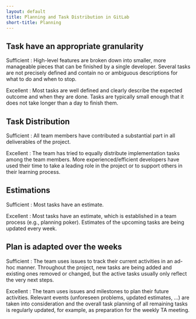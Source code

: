 ```yaml
---
layout: default
title: Planning and Task Distribution in GitLab
short-title: Planning
---
```


## Task have an appropriate granularity

Sufficient
: High-level features are broken down into smaller, more manageable pieces that can be finished by a single developer.
Several tasks are not precisely defined and contain no or ambiguous descriptions for what to do and when to stop.

Excellent
: Most tasks are well defined and clearly describe the expected outcome and when they are done. Tasks are typically small enough that it does not take longer than a day to finish them.

## Task Distribution

Sufficient
: All team members have contributed a substantial part in all deliverables of the project.

Excellent
: The team has tried to equally distribute implementation tasks among the team members. More experienced/efficient developers have used their time to take a leading role in the project or to support others in their learning process.

## Estimations

Sufficient
: Most tasks have an estimate.

Excellent
: Most tasks have an estimate, which is established in a team process (e.g., planning poker). Estimates of the upcoming tasks are being updated every week.

## Plan is adapted over the weeks

Sufficient
: The team uses issues to track their current activities in an ad-hoc manner. Throughout the project, new tasks are being added and existing ones removed or changed, but the active tasks usually only reflect the very next steps.

Excellent
: The team uses issues and milestones to plan their future activities. Relevant events (unforeseen problems, updated estimates, ...) are taken into consideration and the overall task planning of all remaining tasks is regularly updated, for example, as preparation for the weekly TA meeting.
